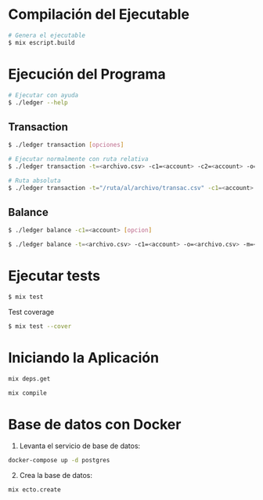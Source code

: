 # Compilación del Ejecutable

```bash
# Genera el ejecutable
$ mix escript.build
```

# Ejecución del Programa

```bash
# Ejecutar con ayuda
$ ./ledger --help
```

## Transaction
```bash
$ ./ledger transaction [opciones]
```
```bash
# Ejecutar normalmente con ruta relativa
$ ./ledger transaction -t=<archivo.csv> -c1=<account> -c2=<account> -o=<archivo.csv>
```
```bash
# Ruta absoluta 
$ ./ledger transaction -t="/ruta/al/archivo/transac.csv" -c1=<account> -c2=<account> -o="/ruta/al/archivo/output.csv"
```

## Balance
```bash
$ ./ledger balance -c1=<account> [opcion]
```
```bash
$ ./ledger balance -t=<archivo.csv> -c1=<account> -o=<archivo.csv> -m=<money_type>
```
# Ejecutar tests
```bash
$ mix test 
```
Test coverage
```bash
$ mix test --cover
```
# Iniciando la Aplicación

```bash
mix deps.get
```
```bash
mix compile
```

# Base de datos con Docker
1. Levanta el servicio de base de datos:
```bash
docker-compose up -d postgres
```

2. Crea la base de datos:
```bash
mix ecto.create
```
